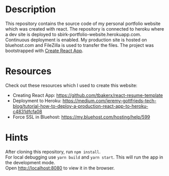 # Description

This repository contains the source code of my personal portfolio website which was created with react. The repository is connected to heroku where a dev site is deployed to sbirk-portfolio-website.herokuapp.com. Continuous deployment is enabled. My production site is hosted on bluehost.com and FileZilla is used to transfer the files. The project was bootstrapped with [Create React App](https://github.com/facebook/create-react-app).

# Resources

Check out these resources which I used to create this website:
- Creating React App: https://github.com/tbakerx/react-resume-template
- Deployment to Heroku: https://medium.com/jeremy-gottfrieds-tech-blog/tutorial-how-to-deploy-a-production-react-app-to-heroku-c4831dfcfa08
- Force SSL in Bluehost: https://my.bluehost.com/hosting/help/599

# Hints

After cloning this repository, run `npm install`.</br>
For local debugging use `yarn build` and `yarn start`. This will run the app in the development mode.</br>
Open [http://localhost:8080](http://localhost:8080) to view it in the browser.
